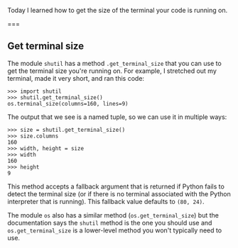 Today I learned how to get the size of the terminal your code is running on.

===

## Get terminal size

The module `shutil` has a method `.get_terminal_size` that you can use to get the terminal size you're running on.
For example, I stretched out my terminal, made it very short, and ran this code:

```pycon
>>> import shutil
>>> shutil.get_terminal_size()
os.terminal_size(columns=160, lines=9)
```

The output that we see is a named tuple, so we can use it in multiple ways:

```pycon
>>> size = shutil.get_terminal_size()
>>> size.columns
160
>>> width, height = size
>>> width
160
>>> height
9
```

This method accepts a fallback argument that is returned if Python fails to detect the terminal size (or if there is no terminal associated with the Python interpreter that is running).
This fallback value defaults to `(80, 24)`.

The module `os` also has a similar method (`os.get_terminal_size`) but the documentation says the `shutil` method is the one you should use and `os.get_terminal_size` is a lower-level method you won't typically need to use.
